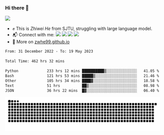### Hi there 👋 

![](https://komarev.com/ghpvc/?username=zwhe99)
- :fist: This is *Zhiwei He* from SJTU, struggling with large language model.
- :mailbox_with_mail: Connect with me: <a href = "mailto: hezw.tkcw@gmail.com"><img src="https://img.shields.io/badge/-Mail1-red?style=flat&logo=gmail&logoColor=white" target="_blank"></a> <a href = "mailto: zwhe.cs@sjtu.edu.cn"><img src="https://img.shields.io/badge/-Mail2-%23333?style=flat&logo=gmail&logoColor=white" target="_blank"></a> <a href = "https://twitter.com/zwhe99"><img src="https://img.shields.io/badge/-Twitter-%234a99e9?style=flat&logo=twitter&logoColor=white" target="_blank"></a> <a href = "https://www.zhihu.com/people/hbenmazi-8"><img src="https://img.shields.io/badge/-%E7%9F%A5%E4%B9%8E-%232f6be0" target="_blank"></a>
- :blue_book: More on [zwhe99.github.io](https://zwhe99.github.io/)
<!--START_SECTION:waka-->

```text
From: 31 December 2022 - To: 19 May 2023

Total Time: 462 hrs 32 mins

Python             233 hrs 12 mins ██████████▒░░░░░░░░░░░░░░   41.05 %
Bash               121 hrs 53 mins █████▒░░░░░░░░░░░░░░░░░░░   21.46 %
Other              105 hrs 34 mins ████▓░░░░░░░░░░░░░░░░░░░░   18.58 %
Text               51 hrs          ██▒░░░░░░░░░░░░░░░░░░░░░░   08.98 %
JSON               36 hrs 22 mins  █▓░░░░░░░░░░░░░░░░░░░░░░░   06.40 %
```

<!--END_SECTION:waka-->
![](https://raw.githubusercontent.com/zwhe99/zwhe99/main/assets/github-contribution-grid-snake.svg)

